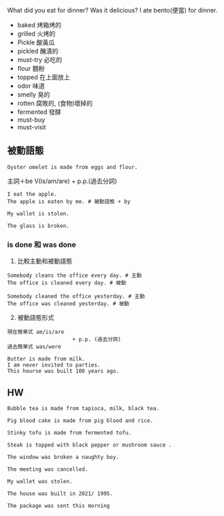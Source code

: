 
What did you eat for dinner? Was it delicious? I ate bento(便當) for dinner. 

- baked 烤箱烤的
- grilled 火烤的
- Pickle 酸黃瓜
- pickled 醃漬的
- must-try 必吃的
- flour 麵粉
- topped 在上⾯放上
- odor 味道
- smelly 臭的
- rotten 腐敗的, (食物)壞掉的
- fermented 發酵
- must-buy
- must-visit

## 被動語態
```
Oyster omelet is made from eggs and flour.
```
主詞＋be V(is/am/are) + p.p.(過去分詞)

```
I eat the apple.
The apple is eaten by me. # 被動語態 + by
```
```
My wallet is stolen. 
```
```
The glass is broken.
```
### is done 和 was done
1. 比較主動和被動語態

```
Somebody cleans the office every day. # 主動
The office is cleaned every day. # 被動
```

```
Somebody cleaned the office yesterday. # 主動
The office was cleaned yesterday. # 被動
```
2. 被動語態形式

```
現在簡單式 am/is/are
                     + p.p. (過去分詞)
過去簡單式 was/were 
```


```
Butter is made from milk.
I am never invited to parties.
This hourse was built 100 years ago.
```

## HW

```
Bubble tea is made from tapioca, milk, black tea.
```

```
Pig blood cake is made from pig blood and rice.
```

```
Stinky tofu is made from fermented tofu.
```

```
Steak is topped with black pepper or mushroom sauce .
```

```
The window was broken a naughty boy.
```

```
The meeting was cancelled.
```

```
My wallet was stolen.
```

```
The house was built in 2021/ 1995.
```


```
The package was sent this morning
```
